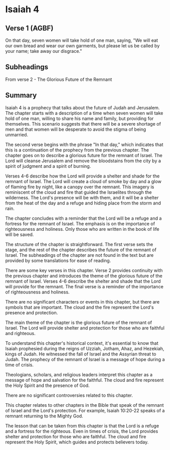 # Isaiah 4

## Verse 1 (AGBF)

On that day, seven women will take hold of one man, saying, "We will eat our own bread and wear our own garments, but please let us be called by your name; take away our disgrace."

## Subheadings

From verse 2 - The Glorious Future of the Remnant

## Summary

Isaiah 4 is a prophecy that talks about the future of Judah and Jerusalem. The chapter starts with a description of a time when seven women will take hold of one man, willing to share his name and family, but providing for themselves. This scenario suggests that there will be a severe shortage of men and that women will be desperate to avoid the stigma of being unmarried. 

The second verse begins with the phrase "In that day," which indicates that this is a continuation of the prophecy from the previous chapter. The chapter goes on to describe a glorious future for the remnant of Israel. The Lord will cleanse Jerusalem and remove the bloodstains from the city by a spirit of judgment and a spirit of burning. 

Verses 4-6 describe how the Lord will provide a shelter and shade for the remnant of Israel. The Lord will create a cloud of smoke by day and a glow of flaming fire by night, like a canopy over the remnant. This imagery is reminiscent of the cloud and fire that guided the Israelites through the wilderness. The Lord's presence will be with them, and it will be a shelter from the heat of the day and a refuge and hiding place from the storm and rain. 

The chapter concludes with a reminder that the Lord will be a refuge and a fortress for the remnant of Israel. The emphasis is on the importance of righteousness and holiness. Only those who are written in the book of life will be saved. 

The structure of the chapter is straightforward. The first verse sets the stage, and the rest of the chapter describes the future of the remnant of Israel. The subheadings of the chapter are not found in the text but are provided by some translations for ease of reading. 

There are some key verses in this chapter. Verse 2 provides continuity with the previous chapter and introduces the theme of the glorious future of the remnant of Israel. Verses 4-6 describe the shelter and shade that the Lord will provide for the remnant. The final verse is a reminder of the importance of righteousness and holiness. 

There are no significant characters or events in this chapter, but there are symbols that are important. The cloud and the fire represent the Lord's presence and protection. 

The main theme of the chapter is the glorious future of the remnant of Israel. The Lord will provide shelter and protection for those who are faithful and righteous. 

To understand this chapter's historical context, it's essential to know that Isaiah prophesied during the reigns of Uzziah, Jotham, Ahaz, and Hezekiah, kings of Judah. He witnessed the fall of Israel and the Assyrian threat to Judah. The prophecy of the remnant of Israel is a message of hope during a time of crisis. 

Theologians, scholars, and religious leaders interpret this chapter as a message of hope and salvation for the faithful. The cloud and fire represent the Holy Spirit and the presence of God. 

There are no significant controversies related to this chapter. 

This chapter relates to other chapters in the Bible that speak of the remnant of Israel and the Lord's protection. For example, Isaiah 10:20-22 speaks of a remnant returning to the Mighty God. 

The lesson that can be taken from this chapter is that the Lord is a refuge and a fortress for the righteous. Even in times of crisis, the Lord provides shelter and protection for those who are faithful. The cloud and fire represent the Holy Spirit, which guides and protects believers today.